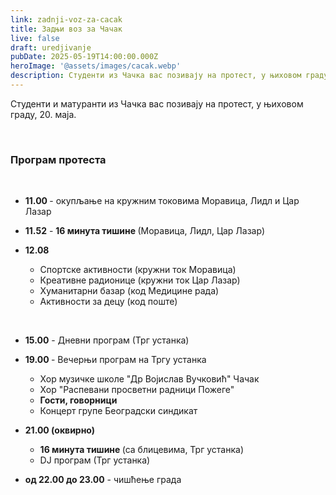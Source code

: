 ```yaml
---
link: zadnji-voz-za-cacak
title: Задњи воз за Чачак
live: false
draft: uredjivanje
pubDate: 2025-05-19T14:00:00.000Z
heroImage: '@assets/images/cacak.webp'
description: Студенти из Чачка вас позивају на протест, у њиховом граду, 20. маја.
---
```

Студенти и матуранти из Чачка вас позивају на протест, у њиховом граду, 20. маја.

‎ 

### Програм протеста

‎ 

- **11.00&#32;**- окупљање на кружним токовима Моравица, Лидл и Цар Лазар

- **11.52** - **16 минута тишине&#32;**(Моравица, Лидл, Цар Лазар)

- **12.08** 
    - Спортске активности (кружни ток Моравица)
    - Креативне радионице (кружни ток Цар Лазар)
    - Хуманитарни базар (код Медицине рада)
    - Активности за децу (код поште) 

‎

- **15.00** - Дневни програм (Трг устанка)

- **19.00&#32;**- Вечерњи програм на Тргу устанка
    - Хор музичке школе "Др Војислав Вучковић" Чачак
    - Хор "Распевани просветни радници Пожеге"
    - **Гости, говорници**
    - Концерт групе Београдски синдикат

- **21.00 (оквирно)**
    - **16 минута тишине&#32;**(са блицевима, Трг устанка)
    - DJ програм (Трг устанка)

- **од 22.00 до 23.00** - чишћење града
